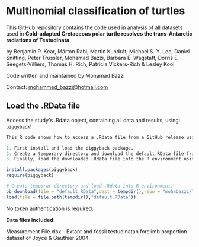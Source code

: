 
<!-- README.md is generated from README.Rmd. Please edit that file -->

# Multinomial classification of turtles

<!-- badges: start -->
<!-- badges: end -->

This GitHub repository contains the code used in analysis of all
datasets used in **Cold-adapted Cretaceous polar turtle resolves the
trans-Antarctic radiations of Testudinata**

by Benjamin P. Kear, Márton Rabi, Martin Kundrát, Michael S. Y. Lee,
Daniel Snitting, Peter Trussler, Mohamad Bazzi, Barbara E. Wagstaff,
Dorris E. Seegets-Villiers, Thomas H. Rich, Patricia Vickers-Rich &
Lesley Kool

Code written and maintained by Mohamad Bazzi 

Contact: <mohammed_bazzi@hotmail.com>

## Load the .RData file

Access the study's .Rdata object, containing all data and results, using:
[`piggyback`](https://github.com/ropensci/piggyback)!

``` r
This R code shows how to access a .Rdata file from a GitHub release using the piggyback package.

1. First install and load the piggyback package.
2. Create a temporary directory and download the default.RData file from the specified GitHub repository release version using the pb_download() function.
3. Finally, load the downloaded .Rdata file into the R environment using the load() function.

install.packages(piggyback)
require(piggyback)

# Create temporar directory and load .Rdata into R environment.
pb_download(file = "default.RData",dest = tempdir(),repo = "mohabazzi/Turtle-Project-2023",tag = "v1.0.0")
load(file = file.path(tempdir(),"default.RData"))
```

No token authentication is required.

**Data files included:**

Measurement File.xlsx - Extant and fossil testudinatan forelimb
proportion dataset of Joyce & Gauthier 2004.
